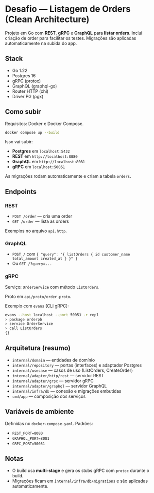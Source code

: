
# Desafio — Listagem de Orders (Clean Architecture)

Projeto em Go com **REST**, **gRPC** e **GraphQL** para **listar orders**. Inclui criação de order para facilitar os testes. Migrações são aplicadas automaticamente na subida do app.

## Stack
- Go 1.22
- Postgres 16
- gRPC (protoc)
- GraphQL (graphql-go)
- Router HTTP (chi)
- Driver PG (pgx)

## Como subir
Requisitos: Docker e Docker Compose.

```bash
docker compose up --build
```

Isso vai subir:
- **Postgres** em `localhost:5432`
- **REST** em `http://localhost:8080`
- **GraphQL** em `http://localhost:8081`
- **gRPC** em `localhost:50051`

As migrações rodam automaticamente e criam a tabela `orders`.

## Endpoints

### REST
- `POST /order` — cria uma order
- `GET /order` — lista as orders

Exemplos no arquivo `api.http`.

### GraphQL
- `POST /` com `{ "query": "{ listOrders { id customer_name total_amount created_at } }" }`
- Ou `GET /?query=...`

### gRPC
Serviço: `OrderService` com método `ListOrders`.

Proto em `api/proto/order.proto`.

Exemplo com `evans` (CLI gRPC):

```bash
evans --host localhost --port 50051 -r repl
> package orderpb
> service OrderService
> call ListOrders
{}
```

## Arquitetura (resumo)
- `internal/domain` — entidades de domínio
- `internal/repository` — portas (interfaces) e adaptador Postgres
- `internal/usecase` — casos de uso (ListOrders, CreateOrder)
- `internal/adapter/http/rest` — servidor REST
- `internal/adapter/grpc` — servidor gRPC
- `internal/adapter/graphql` — servidor GraphQL
- `internal/infra/db` — conexão e migrações embutidas
- `cmd/app` — composição dos serviços

## Variáveis de ambiente
Definidas no `docker-compose.yaml`. Padrões:
- `REST_PORT=8080`
- `GRAPHQL_PORT=8081`
- `GRPC_PORT=50051`

## Notas
- O build usa **multi-stage** e gera os stubs gRPC com `protoc` durante o build.
- Migrações ficam em `internal/infra/db/migrations` e são aplicadas automaticamente.
